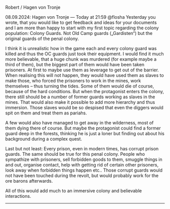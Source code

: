 Robert / Hagen von Tronje

08.09.2024:
Hagen von Tronje — Today at 21:59
@flosha Yesterday you wrote, that you would like to get feedback and ideas for your documents and I am more than happy to start with my first topic regarding the colony population: Colony Guards. Not Old Camp guards („Gardisten“) but the original guards of the penal colony.

I think it is unrealistic how in the game each and every colony guard was killed and thus the OC guards just took their equipment. I would find it much more believable, that a huge chunk was murdered (for example maybe a third of them), but the biggest part of them would have been taken prisoners. At first to maybe use them as leverage to get out of the barrier. When realising this will not happen, they would have used them as slaves to make those, who forced the prisoners to work in the mines, work themselves – thus turning the tides. Some of them would die of course, because of the hard conditions. But when the protagonist enters the colony, there still should be a number of former guards working as slaves in the mines. That would also make it possible to add more hierarchy and thus immersion. Those slaves would be so despised that even the diggers would spit on them and treat them as pariahs.

A few would also have managed to get away in the wilderness, most of them dying there of course. But maybe the protagonist could find a former guard deep in the forests, thinking he is just a loner but finding out about his background during a complex quest.

Last but not least: Every prison, even in modern times, has corrupt prison guards. The same should be true for this penal colony. People who sympathize with prisoners, sell forbidden goods to them, smuggle things in and out, organise contact, help with getting rid of certain other prisoners, look away when forbidden things happen etc.. Those corrupt guards would not have been touched during the revolt, but would probably work for the ore barons afterwards.

All of this would add much to an immersive colony and believable interactions.

---

